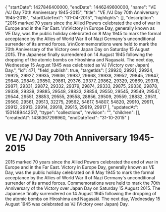 {
  "startDate": 1427846400000, 
  "endDate": 1446249600000, 
  "name": "VE /VJ Day 70th Anniversary 1945-2015", 
  "title": "VE /VJ Day 70th Anniversary 1945-2015", 
  "startDateText": "01-04-2015", 
  "highlights": [], 
  "description": "2015 marked 70 years since the Allied Powers celebrated the end of war in Europe and in the Far East. \r\nVictory in Europe Day, generally known as VE Day, was the public holiday celebrated on 8 May 1945 to mark the formal acceptance by the Allies of World War II of Nazi Germany's unconditional surrender of its armed forces. \r\nCommemorations were held to mark the 70th Anniversary of the Victory over Japan Day on Saturday 15 August 2015. The Japanese finally surrendered on 14 August 1945 following the dropping of the atomic bombs on Hiroshima and Nagasaki. The next day, Wednesday 15 August 1945 was celebrated as VJ (Victory over Japan) Day.", 
  "id": 471, 
  "field_publish": true, 
  "targetIds": [
    29920, 
    29921, 
    29924, 
    29925, 
    29927, 
    29935, 
    29936, 
    29937, 
    29668, 
    29938, 
    29952, 
    29845, 
    29847, 
    29848, 
    29849, 
    29850, 
    29861, 
    29376, 
    29377, 
    29862, 
    29329, 
    29869, 
    29378, 
    29871, 
    29331, 
    29872, 
    29332, 
    29379, 
    29874, 
    29333, 
    29875, 
    29336, 
    29878, 
    29338, 
    29339, 
    29885, 
    29548, 
    28833, 
    28854, 
    29550, 
    29545, 
    29549, 
    29547, 
    29544, 
    29551, 
    28853, 
    29555, 
    29558, 
    28856, 
    29509, 
    29559, 
    28832, 
    29511, 
    29560, 
    29561, 
    29513, 
    32275, 
    29562, 
    54817, 
    54807, 
    54820, 
    29910, 
    29911, 
    29912, 
    29913, 
    29914, 
    29918, 
    29915, 
    29919, 
    29917
  ], 
  "updatedAt": 1501489442517, 
  "ttype": "collections", 
  "revision": "", 
  "children": [], 
  "createdAt": 1436367298960, 
  "endDateText": "31-10-2015"
}

# VE /VJ Day 70th Anniversary 1945-2015

2015 marked 70 years since the Allied Powers celebrated the end of war in Europe and in the Far East. 
Victory in Europe Day, generally known as VE Day, was the public holiday celebrated on 8 May 1945 to mark the formal acceptance by the Allies of World War II of Nazi Germany's unconditional surrender of its armed forces. 
Commemorations were held to mark the 70th Anniversary of the Victory over Japan Day on Saturday 15 August 2015. The Japanese finally surrendered on 14 August 1945 following the dropping of the atomic bombs on Hiroshima and Nagasaki. The next day, Wednesday 15 August 1945 was celebrated as VJ (Victory over Japan) Day.